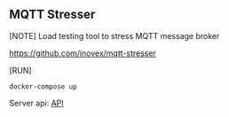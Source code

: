 ## MQTT Stresser

[NOTE]
Load testing tool to stress MQTT message broker

https://github.com/inovex/mqtt-stresser

[RUN]

`docker-compose up`

Server api: [API](https://github.com/hedspi-iot/Hydroponic/blob/master/Node_server/Readme.md)
